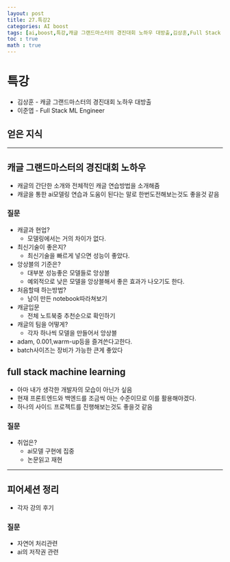 ```yaml
---
layout: post
title: 27.특강2
categories: AI boost
tags: [ai,boost,특강,캐글 그랜드마스터의 경진대회 노하우 대방출,김상훈,Full Stack ML Engineer,이준엽]
toc : true
math : true
---
```



# 특강
- 김상훈 - 캐글 그랜드마스터의 경진대회 노하우 대방출
- 이준엽 - Full Stack ML Engineer

## 얻은 지식

-----

## 캐글 그랜드마스터의 경진대회 노하우
- 캐글의 간단한 소개와 전체적인 캐글 연습방법을 소개해줌
- 캐글을 통한 ai모델링 연습과 도움이 된다는 말로 한번도전해보는것도 좋을것 같음

### 질문
- 캐글과 현업?
  - 모델링에서는 거의 차이가 없다.
- 최신기술이 좋은지?
  - 최신기술을 빠르게 넣으면 성능이 좋았다.
- 앙상블의 기준은?
  - 대부분 성능좋은 모델들로 앙상블
  - 예외적으로 낮은 모델을 앙상블해서 좋은 효과가 나오기도 한다.
- 처음할때 하는방법?
  - 남이 만든 notebook따라쳐보기
- 캐글입문
  - 전체 노트북중 추천순으로 확인하기
- 캐글의 팀을 어떻게?
  - 각자 하나씩 모델을 만들어서 앙상블
- adam, 0.001,warm-up등을 즐겨쓴다고한다.
- batch사이즈는 장비가 가능한 큰게 좋았다


## full stack machine learning 
- 아마 내가 생각한 개발자의 모습이 아닌가 싶음
- 현재 프론트엔드와 백엔드를 조금씩 아는 수준이므로 이를 활용해야겠다.
- 하나의 사이드 프로젝트를 진행해보는것도 좋을것 같음

### 질문
- 취업은?
  - ai모델 구현에 집중
  - 논문읽고 재현

-----


## 피어세션 정리
- 각자 강의 후기
  
### 질문
- 자연어 처리관련
- ai의 저작권 관련